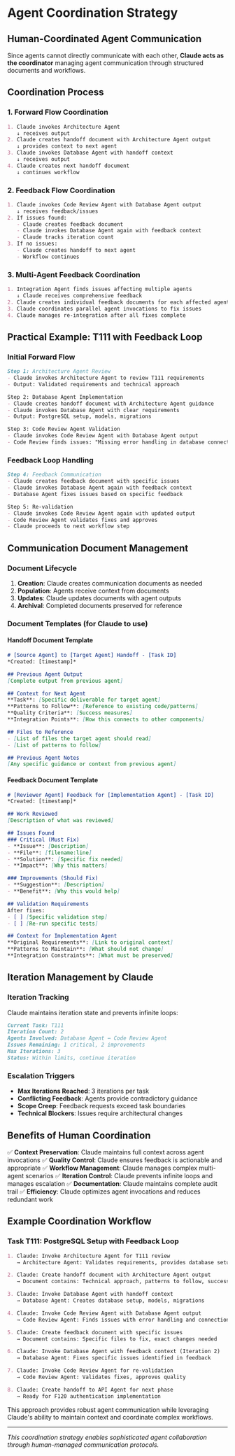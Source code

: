 # Agent Coordination Strategy

## Human-Coordinated Agent Communication

Since agents cannot directly communicate with each other, **Claude acts as the coordinator** managing agent communication through structured documents and workflows.

## Coordination Process

### 1. **Forward Flow Coordination**
```markdown
1. Claude invokes Architecture Agent
   ↓ receives output
2. Claude creates handoff document with Architecture Agent output
   ↓ provides context to next agent
3. Claude invokes Database Agent with handoff context
   ↓ receives output
4. Claude creates next handoff document
   ↓ continues workflow
```

### 2. **Feedback Flow Coordination**
```markdown
1. Claude invokes Code Review Agent with Database Agent output
   ↓ receives feedback/issues
2. If issues found:
   - Claude creates feedback document
   - Claude invokes Database Agent again with feedback context
   - Claude tracks iteration count
3. If no issues:
   - Claude creates handoff to next agent
   - Workflow continues
```

### 3. **Multi-Agent Feedback Coordination**
```markdown
1. Integration Agent finds issues affecting multiple agents
   ↓ Claude receives comprehensive feedback
2. Claude creates individual feedback documents for each affected agent
3. Claude coordinates parallel agent invocations to fix issues
4. Claude manages re-integration after all fixes complete
```

## Practical Example: T111 with Feedback Loop

### Initial Forward Flow
```markdown
Step 1: Architecture Agent Review
- Claude invokes Architecture Agent to review T111 requirements
- Output: Validated requirements and technical approach

Step 2: Database Agent Implementation
- Claude creates handoff document with Architecture Agent guidance
- Claude invokes Database Agent with clear requirements
- Output: PostgreSQL setup, models, migrations

Step 3: Code Review Agent Validation
- Claude invokes Code Review Agent with Database Agent output
- Code Review finds issues: "Missing error handling in database connection"
```

### Feedback Loop Handling
```markdown
Step 4: Feedback Communication
- Claude creates feedback document with specific issues
- Claude invokes Database Agent again with feedback context
- Database Agent fixes issues based on specific feedback

Step 5: Re-validation
- Claude invokes Code Review Agent again with updated output
- Code Review Agent validates fixes and approves
- Claude proceeds to next workflow step
```

## Communication Document Management

### Document Lifecycle
1. **Creation**: Claude creates communication documents as needed
2. **Population**: Agents receive context from documents
3. **Updates**: Claude updates documents with agent outputs
4. **Archival**: Completed documents preserved for reference

### Document Templates (for Claude to use)

#### Handoff Document Template
```markdown
# [Source Agent] to [Target Agent] Handoff - [Task ID]
*Created: [timestamp]*

## Previous Agent Output
[Complete output from previous agent]

## Context for Next Agent
**Task**: [Specific deliverable for target agent]
**Patterns to Follow**: [Reference to existing code/patterns]
**Quality Criteria**: [Success measures]
**Integration Points**: [How this connects to other components]

## Files to Reference
- [List of files the target agent should read]
- [List of patterns to follow]

## Previous Agent Notes
[Any specific guidance or context from previous agent]
```

#### Feedback Document Template
```markdown
# [Reviewer Agent] Feedback for [Implementation Agent] - [Task ID]
*Created: [timestamp]*

## Work Reviewed
[Description of what was reviewed]

## Issues Found
### Critical (Must Fix)
- **Issue**: [Description]
- **File**: [filename:line]
- **Solution**: [Specific fix needed]
- **Impact**: [Why this matters]

### Improvements (Should Fix)
- **Suggestion**: [Description]
- **Benefit**: [Why this would help]

## Validation Requirements
After fixes:
- [ ] [Specific validation step]
- [ ] [Re-run specific tests]

## Context for Implementation Agent
**Original Requirements**: [Link to original context]
**Patterns to Maintain**: [What should not change]
**Integration Constraints**: [What must be preserved]
```

## Iteration Management by Claude

### Iteration Tracking
Claude maintains iteration state and prevents infinite loops:

```markdown
Current Task: T111
Iteration Count: 2
Agents Involved: Database Agent ↔ Code Review Agent
Issues Remaining: 1 critical, 2 improvements
Max Iterations: 3
Status: Within limits, continue iteration
```

### Escalation Triggers
- **Max Iterations Reached**: 3 iterations per task
- **Conflicting Feedback**: Agents provide contradictory guidance
- **Scope Creep**: Feedback requests exceed task boundaries
- **Technical Blockers**: Issues require architectural changes

## Benefits of Human Coordination

✅ **Context Preservation**: Claude maintains full context across agent invocations
✅ **Quality Control**: Claude ensures feedback is actionable and appropriate
✅ **Workflow Management**: Claude manages complex multi-agent scenarios
✅ **Iteration Control**: Claude prevents infinite loops and manages escalation
✅ **Documentation**: Claude maintains complete audit trail
✅ **Efficiency**: Claude optimizes agent invocations and reduces redundant work

## Example Coordination Workflow

### Task T111: PostgreSQL Setup with Feedback Loop

```markdown
1. Claude: Invoke Architecture Agent for T111 review
   → Architecture Agent: Validates requirements, provides database setup guidance

2. Claude: Create handoff document with Architecture Agent output
   → Document contains: Technical approach, patterns to follow, success criteria

3. Claude: Invoke Database Agent with handoff context
   → Database Agent: Creates database setup, models, migrations

4. Claude: Invoke Code Review Agent with Database Agent output
   → Code Review Agent: Finds issues with error handling and connection patterns

5. Claude: Create feedback document with specific issues
   → Document contains: Specific files to fix, exact changes needed

6. Claude: Invoke Database Agent with feedback context (Iteration 2)
   → Database Agent: Fixes specific issues identified in feedback

7. Claude: Invoke Code Review Agent for re-validation
   → Code Review Agent: Validates fixes, approves quality

8. Claude: Create handoff to API Agent for next phase
   → Ready for F120 authentication implementation
```

This approach provides robust agent communication while leveraging Claude's ability to maintain context and coordinate complex workflows.

---

*This coordination strategy enables sophisticated agent collaboration through human-managed communication protocols.*